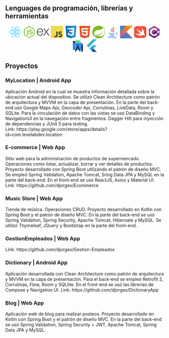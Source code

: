 <h2>Lenguages de programación, librerías y herramientas</h2>

<div align="center">
  <img src="https://github.com/devicons/devicon/blob/master/icons/react/react-original.svg" title="React" alt="React" width="40" height="40"/>

<img src="https://github.com/devicons/devicon/blob/master/icons/nodejs/nodejs-plain.svg" title="Node.js" alt="Node.js" width="40" height="40"/>

  <img src="https://github.com/devicons/devicon/blob/master/icons/express/express-original.svg" title="Express" alt="Express" width="40" height="40"/>
  
  <img src="https://github.com/devicons/devicon/blob/master/icons/javascript/javascript-original.svg" title="JavaScript" alt="JavaScript" width="40" height="40"/>

<img src="https://github.com/devicons/devicon/blob/master/icons/css3/css3-original.svg" title="CSS3" alt="CSS3" width="40" height="40"/>

<img src="https://github.com/devicons/devicon/blob/master/icons/html5/html5-original.svg" title="HTML5" alt="HTML5" width="40" height="40"/>
  
<img src="https://github.com/devicons/devicon/blob/master/icons/spring/spring-original.svg" title="Spring" alt="Spring" width="40" height="40"/>

<img src="https://github.com/devicons/devicon/blob/master/icons/java/java-original.svg" title="Java" alt="Java" width="40" height="40"/>

<img src="https://github.com/devicons/devicon/blob/master/icons/kotlin/kotlin-original.svg" title="Kotlin" alt="Kotlin" width="40" height="40"/>

<img src="https://github.com/devicons/devicon/blob/master/icons/swift/swift-original.svg" title="Swift" alt="Swift" width="40" height="40"/>

  <img src="https://github.com/devicons/devicon/blob/master/icons/csharp/csharp-original.svg" title="CSharp" alt="CSharp" width="40" height="40"/>

  <img src="https://github.com/devicons/devicon/blob/master/icons/androidstudio/androidstudio-original.svg" title="AndroidStudio" alt="AndroidStudio" width="40" height="40"/>  
  <img src="https://github.com/devicons/devicon/blob/master/icons/flutter/flutter-original.svg" title="Flutter" alt="Flutter" width="40" height="40"/>
</div>

<h2>Proyectos</h2>
<h3>MyLocation | Android App</h3>
Aplicación Android en la cual se muestra información detallada sobre la ubicación actual del dispositivo. Se utilizó Clean Architecture como patrón de arquitectura y MVVM en la capa de presentación.   En la parte del back-end usó Google Maps Api, Geocoder Api, Corrutinas, LiveData, Room y SQLite. Para la vinculación de datos con las vistas se usó DataBinding y NavigationUI en la navegación entre fragmentos. Dagger Hilt para inyección de dependencias y JUnit 5 para testing.
<br>Link: https://play.google.com/store/apps/details?id=com.levelabdev.location

<h3>E-commerce | Web App</h3>
Sitio web para la administración de productos de supermercado. Operaciones como listar, actualizar, borrar y ver detalles de productos. Proyecto desarrollado con Spring Boot utilizando el patrón de diseño MVC. Se empleó Spring Validation, Apache Tomcat, Sring Data JPA y MySQL en la parte del back-end. En el front-end se usó ReactJS, Axios y Material UI.
<br>Link: https://github.com/djorges/Ecommerce

<h3>Music Store | Web App</h3>
Tienda de música. Operaciones CRUD. Proyecto desarrollado en Kotlin con Spring Boot y el patrón de diseño MVC. En la parte del back-end se usó Spring Validation, Spring Security, Apache Tomcat, Hibernate y MySQL. Se utilizó Thymeleaf, JQuery y Bootstrap en la parte del front-end.

<h3>GestionEmpleados | Web App</h3>
Link: https://github.com/djorges/Gestion-Empleados

<h3>Dictionary | Android App</h3>
Aplicación desarrollada con Clean Architecture como patrón de arquitectura y MVVM en la capa de presentación. Para el back-end se empleó Retrofit 2, Corrutinas, Flow, Room y SQLIite.
En el front-end se usó las librerias de Compose y Navigation UI.
Link: https://github.com/djorges/DictionaryApp

<h3>Blog | Web App</h3>
Aplicación web de blog para realizar posteos. Proyecto desarrollado en Kotlin con Spring Boot y el patrón de diseño MVC. En la parte del back-end se usó Spring Validation, Spring Security + JWT, Apache Tomcat, Spring Data JPA y MySQL.
